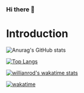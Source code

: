 ### Hi there 👋

<!--
**GauravRDeshmukh786/GauravRDeshmukh786** is a ✨ _special_ ✨ repository because its `README.md` (this file) appears on your GitHub profile.

Here are some ideas to get you started:

- 🔭 I’m currently working on ...
- 🌱 I’m currently learning ...
- 👯 I’m looking to collaborate on ...
- 🤔 I’m looking for help with ...
- 💬 Ask me about ...
- 📫 How to reach me: ...
- 😄 Pronouns: ...
- ⚡ Fun fact: ...
- Nice things about me
-->
# Introduction
![Anurag's GitHub stats](https://github-readme-stats.vercel.app/api?username=GauravRDeshmukh&show_icons=true&theme=radical)

[![Top Langs](https://github-readme-stats.vercel.app/api/top-langs/?username=GauravRDeshmukh786&langs_count=8)](https://github.com/anuraghazra/github-readme-stats)

[![willianrod's wakatime stats](https://github-readme-stats.vercel.app/api/wakatime?username=@GauravRDeshmukh)](https://github.com/anuraghazra/github-readme-stats)

[![wakatime](https://wakatime.com/badge/user/547a8c7d-10eb-4980-82b6-a0ce5444bf4c.svg)](https://wakatime.com/@547a8c7d-10eb-4980-82b6-a0ce5444bf4c)
